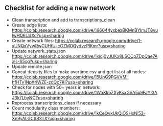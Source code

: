 ## Checklist for adding a new network

- Clean transcription and add to transcriptions_clean
- Create edge lists: https://colab.research.google.com/drive/166044yxbexBKMnBYImJT8vulwHQ6UdXc?usp=sharing
- Create network files: https://colab.research.google.com/drive/1-xUNQxVywRwCUHtU-cOZMOQydvzPlKmr?usp=sharing
- Update network_stats.json https://colab.research.google.com/drive/1xioj0yJUKx8LSCCpZDpQae7Axls-S5cg?usp=sharing
- Update remote.json
- Concat density files to make overtime.csv and get list of all nodes: https://colab.research.google.com/drive/15UnG9PGVVM-hfHTv1NpX4WZE-zdQc7Kj?usp=sharing
- Check for nodes with 50+ years in network: https://colab.research.google.com/drive/1WaXkbZXyKsxGnA5u9FJYI3AJ3k7LbyNC?usp=sharing
- Reprocess transcriptions_clean if necessary
- Count modularity class members: https://colab.research.google.com/drive/1kCeQvkUkQlOSHxNl53-Xn9yALGC983TX?usp=sharing
